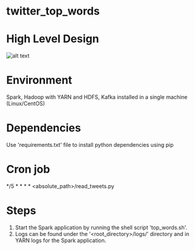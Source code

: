 # twitter_top_words

# High Level Design
![alt text](https://github.com/kiwincardoza/twitter_top_words/blob/master/result.PNG?raw=true)

# Environment
Spark, Hadoop with YARN and HDFS, Kafka installed in a single machine (Linux/CentOS)

# Dependencies
Use 'requirements.txt' file to install python dependencies using pip

# Cron job
*/5 * * * *  <absolute_path>/read_tweets.py

# Steps
1. Start the Spark application by running the shell script 'top_words.sh'.
2. Logs can be found under the '<root_directory>/logs/' directory and in YARN logs for the Spark application.
